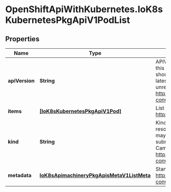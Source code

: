 # OpenShiftApiWithKubernetes.IoK8sKubernetesPkgApiV1PodList

## Properties
Name | Type | Description | Notes
------------ | ------------- | ------------- | -------------
**apiVersion** | **String** | APIVersion defines the versioned schema of this representation of an object. Servers should convert recognized schemas to the latest internal value, and may reject unrecognized values. More info: http://releases.k8s.io/HEAD/docs/devel/api-conventions.md#resources | [optional] 
**items** | [**[IoK8sKubernetesPkgApiV1Pod]**](IoK8sKubernetesPkgApiV1Pod.md) | List of pods. More info: http://kubernetes.io/docs/user-guide/pods | 
**kind** | **String** | Kind is a string value representing the REST resource this object represents. Servers may infer this from the endpoint the client submits requests to. Cannot be updated. In CamelCase. More info: http://releases.k8s.io/HEAD/docs/devel/api-conventions.md#types-kinds | [optional] 
**metadata** | [**IoK8sApimachineryPkgApisMetaV1ListMeta**](IoK8sApimachineryPkgApisMetaV1ListMeta.md) | Standard list metadata. More info: http://releases.k8s.io/HEAD/docs/devel/api-conventions.md#types-kinds | [optional] 



